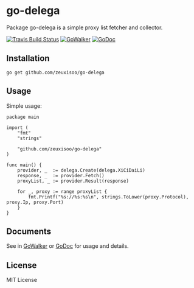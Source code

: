 # go-delega

Package go-delega is a simple proxy list fetcher and collector.

[![Travis Build Status](https://travis-ci.org/zeuxisoo/go-delega.svg?branch=master)](https://travis-ci.org/zeuxisoo/go-delega)
[![GoWalker](https://img.shields.io/badge/gowalker-reference-blue.svg)](https://gowalker.org/github.com/zeuxisoo/go-delega)
[![GoDoc](https://godoc.org/github.com/zeuxisoo/go-delega?status.png)](http://godoc.org/github.com/zeuxisoo/go-delega)

## Installation

	go get github.com/zeuxisoo/go-delega

## Usage

Simple usage:

    package main

    import (
        "fmt"
        "strings"

        "github.com/zeuxisoo/go-delega"
    )

    func main() {
        provider, _  := delega.Create(delega.XiCiDaiLi)
        response, _  := provider.Fetch()
        proxyList, _ := provider.Result(response)

        for _, proxy := range proxyList {
            fmt.Printf("%s://%s:%s\n", strings.ToLower(proxy.Protocol), proxy.Ip, proxy.Port)
        }
    }

## Documents

See in [GoWalker] or [GoDoc] for usage and details.

[GoWalker]: https://gowalker.org/github.com/zeuxisoo/go-delega
[GoDoc]: http://godoc.org/github.com/zeuxisoo/go-delega

## License

MIT License
